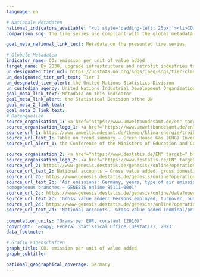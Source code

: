 ```yaml
---
language: en    

# Nationale Metadaten    
national_indicators_available: "<ul style='padding-left: 25px;'><li>CO₂ emissions per real GDP</li> <li> CO₂ emissions per gross value added (price adjusted) in manufacturing industries</li></ul>"    
comparison_sdg: The time series are compliant with the global metadata.    

goal_meta_national_link_text: Metadata on the presented time series    

# Globale Metadaten    
indicator_name: CO₂ emission per unit of value added    
target_name: By 2030, upgrade infrastructure and retrofit industries to make them sustainable, with increased resource-use efficiency and greater adoption of clean and environmentally sound technologies and industrial processes, with all countries taking action in accordance with their respective capabilities    
un_designated_tier_url: https://unstats.un.org/sdgs/iaeg-sdgs/tier-classification/    
un_designated_tier_url_text: Tier I    
un_desgnated_tier_alert: the United Nations Statistics Division    
un_custodian_agency: United Nations Industrial Development Organization (UNIDO)<br>International Energy Agency (IEA)    
goal_meta_link_text: Metadata on this indicator    
goal_meta_link_alert: the Statistical Devision ofthe UN    
goal_meta_2_link_text:     
goal_meta_3_link_text:         
# Datenquellen
source_organisation_1: <a href="https://www.umweltbundesamt.de/en" target="_blank" onclick="return confirm_alert('the Conference of the Ministers of Education and Cultural Affairs');"> German Environment Agency </a>
source_organisation_logo_1: <a href="https://www.umweltbundesamt.de/en" target="_blank" onclick="return confirm_alert('the Conference of the Ministers of Education and Cultural Affairs');"><img src="https://g205sdgs.github.io/sdg-indicators/public/OrgImgEn/uba.png" alt="Logo uba" style="height:60px; width:148px"/></a>
source_url_1: https://www.umweltbundesamt.de/themen/klima-energie/treibhausgas-emissionen
source_url_text_1: Table on trend summary – Green House Gas (GHG) Inventory UBA (only available in German)
source_url_alert_1: the Conference of the Ministers of Education and Cultural Affairs

source_organisation_2: <a href="https://www.destatis.de/EN" target="_blank"> Federal Statistical Office (Destatis) </a>
source_organisation_logo_2: <a href="https://www.destatis.de/EN" target="_blank"><img src="https://g205sdgs.github.io/sdg-indicators/public/OrgImgEn/destatis.png" alt="Logo destatis" style="height:60px; width:148px"/></a>
source_url_2: https://www-genesis.destatis.de/genesis//online?operation=table&code=81000-0001&bypass=true&language=en
source_url_text_2: National accounts – Gross value added, gross domestic product (nominal/price-adjusted) – GENESIS online 81000-0001
source_url_2b: https://www-genesis.destatis.de/genesis/online?operation=table&code=85111-0001&bypass=true&language=en
source_url_text_2b: 'Air emissions: Germany, years, type of air emission,
homogeneous branches – GENESIS online 85111-0001'
source_url_2c: https://www-genesis.destatis.de/genesis/online/data?operation=table&code=42251-0001&bypass=true&language=en
source_url_text_2c: 'Gross value added: Persons employed, turnover, output and value added of enterprises in manufacturing – GENESIS online 42251-0001'
source_url_2d: https://www-genesis.destatis.de/genesis//online?operation=table&code=81000-0103&bypass=true&language=en
source_url_text_2d: 'National accounts – Gross value added (nominal/price-adjusted): industries – GENESIS online 81000-0103'
    
computation_units: "Grams per EUR, constant (2010)"    
copyright: '&copy; Federal Statistical Office (Destatis), 2023'    
data_footnote:     

# Grafik Eigenschaften    
graph_title: CO₂ emission per unit of value added
graph_subtitle:     

national_geographical_coverage: Germany    
---
```


<span></span>